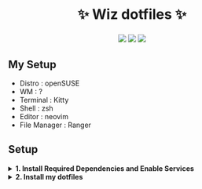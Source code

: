 <div align="center">
    <h1>✨ Wiz dotfiles ✨</h1>
    <h3></h3>
</div>

<div align="center">

![](https://img.shields.io/github/last-commit/wizarash/dotfiles?color=C9CBFF&logoColor=D9E0EE&labelColor=302D41&style=for-the-badge)
![](https://img.shields.io/github/stars/wizarash/dotfiles?color=C9CBFF&logoColor=D9E0EE&labelColor=302D41&style=for-the-badge)
[![](https://img.shields.io/github/repo-size/wizarash/dotfiles?color=%23DDB6F2&label=SIZE&logo=codesandbox&style=for-the-badge&logoColor=D9E0EE&labelColor=302D41)](https://github.com/wizarash/dotfiles)

</div>

## My Setup
- Distro : openSUSE
- WM : ?
- Terminal : Kitty
- Shell : zsh
- Editor : neovim
- File Manager : Ranger

## Setup

<details>
<br>
<summary><b>1. Install Required Dependencies and Enable Services</b></summary>

- install rcm, zsh, kitty, exa, nvim, ranger, mpd and ncmpcpp
```sh
sudo zypper in rcm zsh kitty nvim ranger exa mpd ncmpcpp
```

```sh
systemctl --user enable mpd.service
systemctl --user start mpd.service
```

</details>

<details>
<br>
<summary><b>2. Install my dotfiles</b></summary>

clone this repo
```sh
git clone --depth 1 https://github.com/wizarash/dotfiles.git
```

rename directory
```sh
mv dotfiles ~/.dotfiles
```

copy fonts to .local/share/fonts
```sh
cp -r ~/.dotfiles/misc/fonts/* ~/.local/share/fonts/
```

sync dotfiles with rcm
```sh
rcup
```

for neovim use nvchad
```sh
git clone https://github.com/NvChad/NvChad ~/.config/nvim --depth 1 && nvim
```
zsh use ohmyzsh
```sh
sh -c "$(curl -fsSL https://raw.github.com/ohmyzsh/ohmyzsh/master/tools/install.sh)"  
```
</details>
